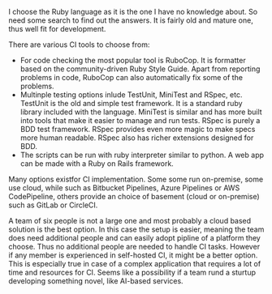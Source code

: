 I choose the Ruby language as it is the one I have no knowledge about. So need some search to find out the answers. It is fairly old and mature one, thus well fit for development.

There are various CI tools to choose from:
- For code checking the most popular tool is RuboCop. It is formatter based on the community-driven Ruby Style Guide. Apart from reporting problems in  code, RuboCop can also automatically fix some of the problems.
- Multinple testing options inlude TestUnit, MiniTest and RSpec, etc. TestUnit is the old and simple test framework. It is a standard ruby library included with the language. MiniTest is similar and has more built into tools that make it easier to manage and run tests. RSpec is purely a BDD test framework. RSpec provides even more magic to make specs more human readable. RSpec also has richer extensions designed for BDD.
- The scripts can be run with ruby interpreter similar to python. A web app can be made with a Ruby on Rails framework.

Many options existfor CI implementation. Some some run on-premise, some use cloud, while such as Bitbucket Pipelines, Azure Pipelines or AWS CodePipeline, others provide an choice of basement (cloud or on-premise) such as GitLab or CircleCI.

A team of six people is not a large one and most probably a cloud based solution is the best option. In this case the setup is easier, meaning the team does need additional people and can easily adopt pipline of a platform they choose. Thus no additional people are needed to handle CI tasks. However if any member is experienced in self-hosted CI, it might be a better option. This is especially true in case of a complex application that requires a lot of time and resources for CI. Seems like a possibility if a team rund a sturtup developing something novel, like AI-based services.
